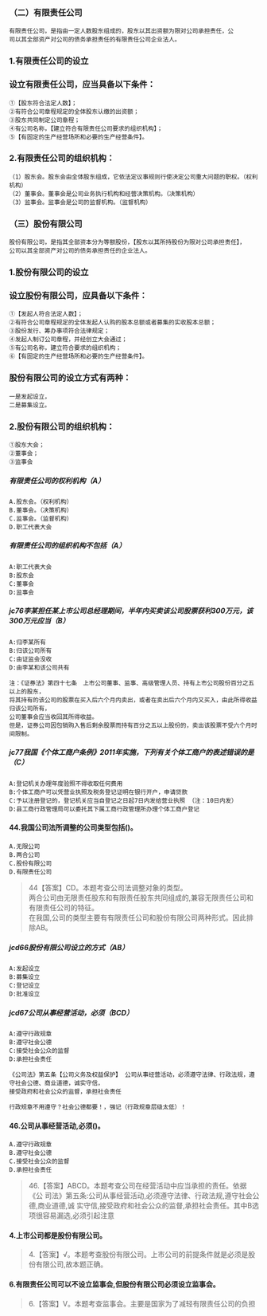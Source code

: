 ### （二）有限责任公司
    有限责任公司，是指由一定人数股东组成的，股东以其出资额为限对公司承担责任，公
    司以其全部资产对公司的债务承担责任的有限责任公司企业法人。
    
### 1.有限责任公司的设立
### 设立有限责任公司，应当具备以下条件：
    ①【股东符合法定人数】；
    ②有符合公司章程规定的全体股东认缴的出资额；
    ③股东共同制定公司章程；
    ④有公司名称，【建立符合有限责任公司要求的组织机构】；
    ⑤【有固定的生产经营场所和必要的生产经营条件】。
    
### 2.有限责任公司的组织机构：
    （1）股东会。股东会由全体股东组成，它依法定议事规则行使决定公司重大问题的职权。（权利机构）
    （2）董事会。董事会是公司业务执行机构和经营决策机构。（决策机构）
    （3）监事会。监事会是公司的监督机构。（监督机构）



### （三）股份有限公司
    股份有限公司，是指其全部资本分为等额股份，【股东以其所持股份为限对公司承担责任】，
    公司以其全部资产对公司的债务承担责任的企业法人。
### 1.股份有限公司的设立
### 设立股份有限公司，应具备以下条件：
    ①【发起人符合法定人数】；
    ②有符合公司章程规定的全体发起人认购的股本总额或者募集的实收股本总额；
    ③股份发行、筹办事项符合法律规定；
    ④发起人制订公司章程，并经创立大会通过；
    ⑤有公司名称，建立符合要求的组织机构；
    ⑥【有固定的生产经营场所和必要的生产经营条件】。

### 股份有限公司的设立方式有两种：
    一是发起设立，
    二是募集设立。
### 2.股份有限公司的组织机构：
    ①股东大会；
    ②董事会；
    ③监事会


    

##### 有限责任公司的权利机构（A）
    A.股东会。（权利机构）
    B.董事会。（决策机构）
    C.监事会。（监督机构）
    D.职工代表大会

         
##### 有限责任公司的组织机构不包括（A）
    A:职工代表大会
    B:股东会
    C:董事会
    D:监事会

##### jc76李某担任某上市公司总经理期间，半年内买卖该公司股票获利300万元，该300万元应当（B）
    A:归李某所有
    B:归该公司所有
    C:由证监会没收
    D:由李某和该公司共有
    
    注：《证券法》第四十七条　上市公司董事、监事、高级管理人员、持有上市公司股份百分之五以上的股东，
    将其持有的该公司的股票在买入后六个月内卖出，或者在卖出后六个月内又买入，由此所得收益归该公司所有，
    公司董事会应当收回其所得收益。
    但是，证券公司因包销购入售后剩余股票而持有百分之五以上股份的，卖出该股票不受六个月时间限制。


##### jc77我国《个体工商户条例》2011年实施，下列有关个体工商户的表述错误的是（C）
    A:登记机关办理年度验照不得收取任何费用
    B:个体工商户可以凭营业执照及税务登记证明在银行开户，申请贷款
    C:予以注册登记的，登记机关应当自登记之日起7日内发给营业执照 （注：10日内发）
    D:县工商行政管理局可以委托其下属工商行政管理所办理个体工商户登记


#### 44.我国公司法所调整的公司类型包括()。
    A.无限公司
    B.两合公司
    C.股份有限公司
    D.有限责任公司
>   44【答案】CD。本题考查公司法调整对象的类型。    
两合公司由无限责任股东和有限责任股东共同组成的,兼容无限责任公司和有限责任公司的特征。    
在我国,公司的类型主要有有限责任公司和股份有限公司两种形式。因此排除AB。    


##### jcd66股份有限公司设立的方式（AB）
    A:发起设立
    B:募集设立
    C:登记设立
    D:批准设立

##### jcd67公司从事经营活动，必须（BCD）
    A:遵守行政规章
    B:遵守社会公德
    C:接受社会公众的监督
    D:承担社会责任
    
    《公司法》第五条【公司义务及权益保护】 公司从事经营活动，必须遵守法律、行政法规，遵守社会公德、商业道德，诚实守信，
    接受政府和社会公众的监督，承担社会责任
    
    行政规章不用遵守？社会公德都要！，强记（行政规章层级太低）！        

#### 46.公司从事经营活动,必须()。
    A.遵守行政规章
    B.遵守社会公德
    C.接受社会公众的监督
    D.承担社会责任

>   46.【答案】ABCD。本题考查公司在经营活动中应当承担的责任。依据《公
司法》第五条:公司从事经营活动,必须遵守法律、行政法规,遵守社会公德,商业道德,诚
实守信,接受政府和社会公众的监督,承担社会责任。其中B选项很容易漏选,必须引起注意

#### 4.上市公司都是股份有限公司。
>   4.【答案】√。本题考查股份有限公司。上市公司的前提条件就是必须是股
    份有限公司,故本题正确。

#### 6.有限责任公司可以不设立监事会,但股份有限公司必须设立监事会。
>   6.【答案】V。本题考查监事会。主要是国家为了减轻有限责任公司的负担















    